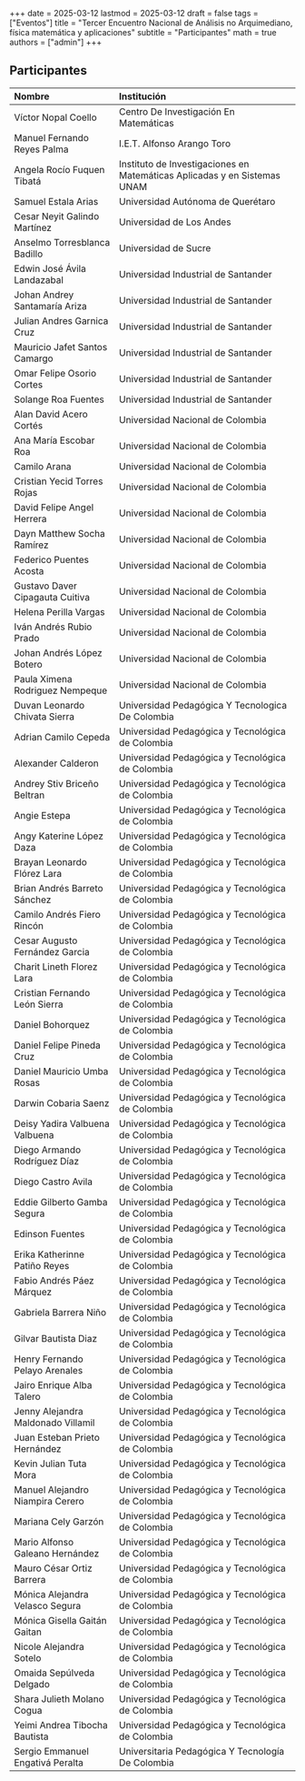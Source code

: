 +++
date      = 2025-03-12
lastmod   = 2025-03-12
draft     = false
tags      = ["Eventos"]
title     = "Tercer Encuentro Nacional de Análisis no Arquimediano, física matemática y aplicaciones"
subtitle  = "Participantes"
math      = true
authors   = ["admin"]
+++

## Participantes

|Nombre                             |Institución                                                              |
|:----------------------------------|:------------------------------------------------------------------------|
|Víctor Nopal Coello                |Centro De Investigación En Matemáticas                                   |
|Manuel Fernando Reyes Palma        |I.E.T. Alfonso Arango Toro                                               |
|Angela Rocío Fuquen Tibatá         |Instituto de Investigaciones en Matemáticas Aplicadas y en Sistemas UNAM |
|Samuel Estala Arias                |Universidad Autónoma de Querétaro                                        |
|Cesar Neyit Galindo Martínez       |Universidad de Los Andes                                                 |
|Anselmo Torresblanca Badillo       |Universidad de Sucre                                                     |
|Edwin José Ávila Landazabal        |Universidad Industrial de Santander                                      |
|Johan Andrey Santamaría Ariza      |Universidad Industrial de Santander                                      |
|Julian Andres Garnica Cruz         |Universidad Industrial de Santander                                      |
|Mauricio Jafet Santos Camargo      |Universidad Industrial de Santander                                      |
|Omar Felipe Osorio Cortes          |Universidad Industrial de Santander                                      |
|Solange Roa Fuentes                |Universidad Industrial de Santander                                      |
|Alan David Acero Cortés            |Universidad Nacional de Colombia                                         |
|Ana María Escobar Roa              |Universidad Nacional de Colombia                                         |
|Camilo Arana                       |Universidad Nacional de Colombia                                         |
|Cristian Yecid Torres Rojas        |Universidad Nacional de Colombia                                         |
|David Felipe Angel Herrera         |Universidad Nacional de Colombia                                         |
|Dayn Matthew Socha Ramírez         |Universidad Nacional de Colombia                                         |
|Federico Puentes Acosta            |Universidad Nacional de Colombia                                         |
|Gustavo Daver Cipagauta Cuitiva    |Universidad Nacional de Colombia                                         |
|Helena Perilla Vargas              |Universidad Nacional de Colombia                                         |
|Iván Andrés Rubio Prado            |Universidad Nacional de Colombia                                         |
|Johan Andrés López Botero          |Universidad Nacional de Colombia                                         |
|Paula Ximena Rodriguez Nempeque    |Universidad Nacional de Colombia                                         |
|Duvan Leonardo Chivata Sierra      |Universidad Pedagógica Y Tecnologica De Colombia                         |
|Adrian Camilo Cepeda               |Universidad Pedagógica y Tecnológica de Colombia                         |
|Alexander Calderon                 |Universidad Pedagógica y Tecnológica de Colombia                         |
|Andrey Stiv Briceño Beltran        |Universidad Pedagógica y Tecnológica de Colombia                         |
|Angie Estepa                       |Universidad Pedagógica y Tecnológica de Colombia                         |
|Angy Katerine López Daza           |Universidad Pedagógica y Tecnológica de Colombia                         |
|Brayan Leonardo Flórez Lara        |Universidad Pedagógica y Tecnológica de Colombia                         |
|Brian Andrés Barreto Sánchez       |Universidad Pedagógica y Tecnológica de Colombia                         |
|Camilo Andrés Fiero Rincón         |Universidad Pedagógica y Tecnológica de Colombia                         |
|Cesar Augusto Fernández Garcia     |Universidad Pedagógica y Tecnológica de Colombia                         |
|Charit Lineth Florez Lara          |Universidad Pedagógica y Tecnológica de Colombia                         |
|Cristian Fernando León Sierra      |Universidad Pedagógica y Tecnológica de Colombia                         |
|Daniel Bohorquez                   |Universidad Pedagógica y Tecnológica de Colombia                         |
|Daniel Felipe Pineda Cruz          |Universidad Pedagógica y Tecnológica de Colombia                         |
|Daniel Mauricio Umba Rosas         |Universidad Pedagógica y Tecnológica de Colombia                         |
|Darwin Cobaria Saenz               |Universidad Pedagógica y Tecnológica de Colombia                         |
|Deisy Yadira Valbuena Valbuena     |Universidad Pedagógica y Tecnológica de Colombia                         |
|Diego Armando Rodríguez Díaz       |Universidad Pedagógica y Tecnológica de Colombia                         |
|Diego Castro Avila                 |Universidad Pedagógica y Tecnológica de Colombia                         |
|Eddie Gilberto Gamba Segura        |Universidad Pedagógica y Tecnológica de Colombia                         |
|Edinson Fuentes                    |Universidad Pedagógica y Tecnológica de Colombia                         |
|Erika Katherinne Patiño Reyes      |Universidad Pedagógica y Tecnológica de Colombia                         |
|Fabio Andrés Páez Márquez          |Universidad Pedagógica y Tecnológica de Colombia                         |
|Gabriela Barrera Niño              |Universidad Pedagógica y Tecnológica de Colombia                         |
|Gilvar Bautista Diaz               |Universidad Pedagógica y Tecnológica de Colombia                         |
|Henry Fernando Pelayo Arenales     |Universidad Pedagógica y Tecnológica de Colombia                         |
|Jairo Enrique Alba Talero          |Universidad Pedagógica y Tecnológica de Colombia                         |
|Jenny Alejandra Maldonado Villamil |Universidad Pedagógica y Tecnológica de Colombia                         |
|Juan Esteban Prieto Hernández      |Universidad Pedagógica y Tecnológica de Colombia                         |
|Kevin Julian Tuta Mora             |Universidad Pedagógica y Tecnológica de Colombia                         |
|Manuel Alejandro Niampira Cerero   |Universidad Pedagógica y Tecnológica de Colombia                         |
|Mariana Cely Garzón                |Universidad Pedagógica y Tecnológica de Colombia                         |
|Mario Alfonso Galeano Hernández    |Universidad Pedagógica y Tecnológica de Colombia                         |
|Mauro César Ortiz Barrera          |Universidad Pedagógica y Tecnológica de Colombia                         |
|Mónica Alejandra Velasco Segura    |Universidad Pedagógica y Tecnológica de Colombia                         |
|Mónica Gisella Gaitán Gaitan       |Universidad Pedagógica y Tecnológica de Colombia                         |
|Nicole Alejandra Sotelo            |Universidad Pedagógica y Tecnológica de Colombia                         |
|Omaida Sepúlveda Delgado           |Universidad Pedagógica y Tecnológica de Colombia                         |
|Shara Julieth Molano Cogua         |Universidad Pedagógica y Tecnológica de Colombia                         |
|Yeimi Andrea Tibocha Bautista      |Universidad Pedagógica y Tecnológica de Colombia                         |
|Sergio Emmanuel Engativá Peralta   |Universitaria Pedagógica Y Tecnología De Colombia                        |
